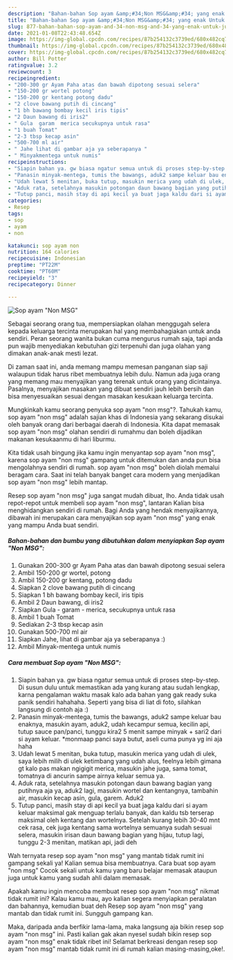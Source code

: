 ```yaml
---
description: "Bahan-bahan Sop ayam &amp;#34;Non MSG&amp;#34; yang enak Untuk Jualan"
title: "Bahan-bahan Sop ayam &amp;#34;Non MSG&amp;#34; yang enak Untuk Jualan"
slug: 877-bahan-bahan-sop-ayam-and-34-non-msg-and-34-yang-enak-untuk-jualan
date: 2021-01-08T22:43:48.654Z
image: https://img-global.cpcdn.com/recipes/87b254132c3739ed/680x482cq70/sop-ayam-non-msg-foto-resep-utama.jpg
thumbnail: https://img-global.cpcdn.com/recipes/87b254132c3739ed/680x482cq70/sop-ayam-non-msg-foto-resep-utama.jpg
cover: https://img-global.cpcdn.com/recipes/87b254132c3739ed/680x482cq70/sop-ayam-non-msg-foto-resep-utama.jpg
author: Bill Potter
ratingvalue: 3.2
reviewcount: 3
recipeingredient:
- "200-300 gr Ayam Paha atas dan bawah dipotong sesuai selera"
- "150-200 gr wortel potong"
- "150-200 gr kentang potong dadu"
- "2 clove bawang putih di cincang"
- "1 bh bawang bombay kecil iris tipis"
- "2 Daun bawang di iris2"
- " Gula  garam  merica secukupnya untuk rasa"
- "1 buah Tomat"
- "2-3 tbsp kecap asin"
- "500-700 ml air"
- " Jahe lihat di gambar aja ya seberapanya "
- " Minyakmentega untuk numis"
recipeinstructions:
- "Siapin bahan ya. gw biasa ngatur semua untuk di proses step-by-step. Di susun dulu untuk memastikan ada yang kurang atau sudah lengkap, karna pengalaman waktu masak kalo ada bahan yang gak ready suka panik sendiri hahahaha. Seperti yang bisa di liat di foto, silahkan langsung di contoh aja :)"
- "Panasin minyak-mentega, tumis the bawangs, aduk2 sampe keluar bau enaknya, masukin ayam, aduk2, udah kecampur semua, kecilin api, tutup sauce pan/panci, tunggu kira2 5 menit sampe minyak + sari2 dari si ayam keluar. *monmaap panci saya butut, aseli cuma punya yg ini aja haha"
- "Udah lewat 5 menitan, buka tutup, masukin merica yang udah di ulek, saya lebih milih di ulek ketimbang yang udah alus, feelnya lebih gimana gt kalo pas makan ngigigit merica, masukin jahe juga, sama tomat, tomatnya di ancurin sampe airnya keluar semua ya."
- "Aduk rata, setelahnya masukin potongan daun bawang bagian yang putihnya aja ya, aduk2 lagi, masukin wortel dan kentangnya, tambahin air, masukin kecap asin, gula, garem. Aduk2"
- "Tutup panci, masih stay di api kecil ya buat jaga kaldu dari si ayam keluar maksimal gak menguap terlalu banyak, dan kaldu tsb terserap maksimal oleh kentang dan wortelnya. Setelah kurang lebih 30-40 mnt cek rasa, cek juga kentang sama wortelnya semuanya sudah sesuai selera, masukin irisan daun bawang bagian yang hijau, tutup lagi, tunggu 2-3 menitan, matikan api, jadi deh"
categories:
- Resep
tags:
- sop
- ayam
- non

katakunci: sop ayam non 
nutrition: 164 calories
recipecuisine: Indonesian
preptime: "PT22M"
cooktime: "PT60M"
recipeyield: "3"
recipecategory: Dinner

---
```



![Sop ayam &#34;Non MSG&#34;](https://img-global.cpcdn.com/recipes/87b254132c3739ed/680x482cq70/sop-ayam-non-msg-foto-resep-utama.jpg)

Sebagai seorang orang tua, mempersiapkan olahan menggugah selera kepada keluarga tercinta merupakan hal yang membahagiakan untuk anda sendiri. Peran seorang  wanita bukan cuma mengurus rumah saja, tapi anda pun wajib menyediakan kebutuhan gizi terpenuhi dan juga olahan yang dimakan anak-anak mesti lezat.

Di zaman  saat ini, anda memang mampu memesan panganan siap saji walaupun tidak harus ribet membuatnya lebih dulu. Namun ada juga orang yang memang mau menyajikan yang terenak untuk orang yang dicintainya. Pasalnya, menyajikan masakan yang dibuat sendiri jauh lebih bersih dan bisa menyesuaikan sesuai dengan masakan kesukaan keluarga tercinta. 



Mungkinkah kamu seorang penyuka sop ayam &#34;non msg&#34;?. Tahukah kamu, sop ayam &#34;non msg&#34; adalah sajian khas di Indonesia yang sekarang disukai oleh banyak orang dari berbagai daerah di Indonesia. Kita dapat memasak sop ayam &#34;non msg&#34; olahan sendiri di rumahmu dan boleh dijadikan makanan kesukaanmu di hari liburmu.

Kita tidak usah bingung jika kamu ingin menyantap sop ayam &#34;non msg&#34;, karena sop ayam &#34;non msg&#34; gampang untuk ditemukan dan anda pun bisa mengolahnya sendiri di rumah. sop ayam &#34;non msg&#34; boleh diolah memalui beragam cara. Saat ini telah banyak banget cara modern yang menjadikan sop ayam &#34;non msg&#34; lebih mantap.

Resep sop ayam &#34;non msg&#34; juga sangat mudah dibuat, lho. Anda tidak usah repot-repot untuk membeli sop ayam &#34;non msg&#34;, lantaran Kalian bisa menghidangkan sendiri di rumah. Bagi Anda yang hendak menyajikannya, dibawah ini merupakan cara menyajikan sop ayam &#34;non msg&#34; yang enak yang mampu Anda buat sendiri.

<!--inarticleads1-->

##### Bahan-bahan dan bumbu yang dibutuhkan dalam menyiapkan Sop ayam &#34;Non MSG&#34;:

1. Gunakan 200-300 gr Ayam Paha atas dan bawah dipotong sesuai selera
1. Ambil 150-200 gr wortel, potong
1. Ambil 150-200 gr kentang, potong dadu
1. Siapkan 2 clove bawang putih di cincang
1. Siapkan 1 bh bawang bombay kecil, iris tipis
1. Ambil 2 Daun bawang, di iris2
1. Siapkan  Gula - garam - merica, secukupnya untuk rasa
1. Ambil 1 buah Tomat
1. Sediakan 2-3 tbsp kecap asin
1. Gunakan 500-700 ml air
1. Siapkan  Jahe, lihat di gambar aja ya seberapanya :)
1. Ambil  Minyak-mentega untuk numis




<!--inarticleads2-->

##### Cara membuat Sop ayam &#34;Non MSG&#34;:

1. Siapin bahan ya. gw biasa ngatur semua untuk di proses step-by-step. Di susun dulu untuk memastikan ada yang kurang atau sudah lengkap, karna pengalaman waktu masak kalo ada bahan yang gak ready suka panik sendiri hahahaha. Seperti yang bisa di liat di foto, silahkan langsung di contoh aja :)
1. Panasin minyak-mentega, tumis the bawangs, aduk2 sampe keluar bau enaknya, masukin ayam, aduk2, udah kecampur semua, kecilin api, tutup sauce pan/panci, tunggu kira2 5 menit sampe minyak + sari2 dari si ayam keluar. *monmaap panci saya butut, aseli cuma punya yg ini aja haha
1. Udah lewat 5 menitan, buka tutup, masukin merica yang udah di ulek, saya lebih milih di ulek ketimbang yang udah alus, feelnya lebih gimana gt kalo pas makan ngigigit merica, masukin jahe juga, sama tomat, tomatnya di ancurin sampe airnya keluar semua ya.
1. Aduk rata, setelahnya masukin potongan daun bawang bagian yang putihnya aja ya, aduk2 lagi, masukin wortel dan kentangnya, tambahin air, masukin kecap asin, gula, garem. Aduk2
1. Tutup panci, masih stay di api kecil ya buat jaga kaldu dari si ayam keluar maksimal gak menguap terlalu banyak, dan kaldu tsb terserap maksimal oleh kentang dan wortelnya. Setelah kurang lebih 30-40 mnt cek rasa, cek juga kentang sama wortelnya semuanya sudah sesuai selera, masukin irisan daun bawang bagian yang hijau, tutup lagi, tunggu 2-3 menitan, matikan api, jadi deh




Wah ternyata resep sop ayam &#34;non msg&#34; yang mantab tidak rumit ini gampang sekali ya! Kalian semua bisa membuatnya. Cara buat sop ayam &#34;non msg&#34; Cocok sekali untuk kamu yang baru belajar memasak ataupun juga untuk kamu yang sudah ahli dalam memasak.

Apakah kamu ingin mencoba membuat resep sop ayam &#34;non msg&#34; nikmat tidak rumit ini? Kalau kamu mau, ayo kalian segera menyiapkan peralatan dan bahannya, kemudian buat deh Resep sop ayam &#34;non msg&#34; yang mantab dan tidak rumit ini. Sungguh gampang kan. 

Maka, daripada anda berfikir lama-lama, maka langsung aja bikin resep sop ayam &#34;non msg&#34; ini. Pasti kalian gak akan nyesel sudah bikin resep sop ayam &#34;non msg&#34; enak tidak ribet ini! Selamat berkreasi dengan resep sop ayam &#34;non msg&#34; mantab tidak rumit ini di rumah kalian masing-masing,oke!.

